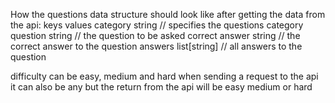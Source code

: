 How the questions data structure should look like after getting the data from the api:
keys                values
category            string      // specifies the questions category
question            string      // the question to be asked
correct answer      string      // the correct answer to the question
answers             list[string] // all answers to the question

difficulty can be easy, medium and hard when sending a request to the api it can also be any
but the return from the api will be easy medium or hard
